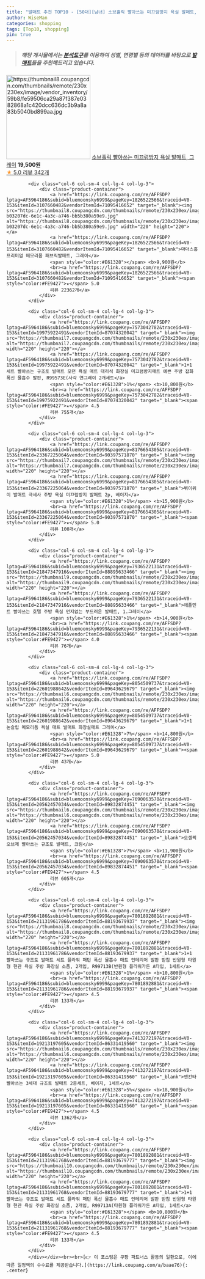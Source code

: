```yaml
---
title: "발매트 추천 TOP10 - [50대][남녀] 소브홀릭 빨아쓰는 미끄럼방지 욕실 발매트, 그레이"
author: WiseMan
categories: shopping
tags: [Top10, shopping]
pin: true
---
```


> ##### 해당 게시물에서는 [**분석도구**](https://itemscout.io/)를 이용하여 **성별**, **연령별** 등의 데이터를 바탕으로 [**발매트**](https://link.coupang.com/a/baae76)들을 추천해드리고 있습니다.
<div class="container"><div class="row">
            <div class="col-6 col-sm-4 col-lg-4 col-lg-3">
                <div class="product-container">
                    <a href="https://link.coupang.com/re/AFFSDP?lptag=AF5964186&subid=bluemoonsky6999&pageKey=7744081210&traceid=V0-153&itemId=20842436768&vendorItemId=87910145573" target="_blank"><img src="https://thumbnail8.coupangcdn.com/thumbnails/remote/230x230ex/image/vendor_inventory/59b8/fe59506ca29a87f387e0382868a1c420dcc636dc3b9a8a83b5040bd899aa.jpg" alt="https://thumbnail8.coupangcdn.com/thumbnails/remote/230x230ex/image/vendor_inventory/59b8/fe59506ca29a87f387e0382868a1c420dcc636dc3b9a8a83b5040bd899aa.jpg" width="220" height="220"></a>
                    <a href="https://link.coupang.com/re/AFFSDP?lptag=AF5964186&subid=bluemoonsky6999&pageKey=7744081210&traceid=V0-153&itemId=20842436768&vendorItemId=87910145573" target="_blank">소브홀릭 빨아쓰는 미끄럼방지 욕실 발매트, 그레이</a>
                    <span style="color:#E61328"></span> <b>19,500원</b>
                    <br><a href="https://link.coupang.com/re/AFFSDP?lptag=AF5964186&subid=bluemoonsky6999&pageKey=7744081210&traceid=V0-153&itemId=20842436768&vendorItemId=87910145573" target="_blank"><span style="color:#FE9427">★</span> 5.0
                    리뷰 342개</a>
                </div>
            </div>
            
            <div class="col-6 col-sm-4 col-lg-4 col-lg-3">
                <div class="product-container">
                    <a href="https://link.coupang.com/re/AFFSDP?lptag=AF5964186&subid=bluemoonsky6999&pageKey=1826522566&traceid=V0-153&itemId=3107660482&vendorItemId=71095416652" target="_blank"><img src="https://thumbnail8.coupangcdn.com/thumbnails/remote/230x230ex/image/retail/images/3749969573859578-b03207dc-6e1c-4a3c-a746-bb5b380a59e9.jpg" alt="https://thumbnail8.coupangcdn.com/thumbnails/remote/230x230ex/image/retail/images/3749969573859578-b03207dc-6e1c-4a3c-a746-bb5b380a59e9.jpg" width="220" height="220"></a>
                    <a href="https://link.coupang.com/re/AFFSDP?lptag=AF5964186&subid=bluemoonsky6999&pageKey=1826522566&traceid=V0-153&itemId=3107660482&vendorItemId=71095416652" target="_blank">마더스홈 프리미엄 메모리폼 패브릭발매트, 그레이</a>
                    <span style="color:#E61328"></span> <b>9,900원</b>
                    <br><a href="https://link.coupang.com/re/AFFSDP?lptag=AF5964186&subid=bluemoonsky6999&pageKey=1826522566&traceid=V0-153&itemId=3107660482&vendorItemId=71095416652" target="_blank"><span style="color:#FE9427">★</span> 5.0
                    리뷰 22362개</a>
                </div>
            </div>
            
            <div class="col-6 col-sm-4 col-lg-4 col-lg-3">
                <div class="product-container">
                    <a href="https://link.coupang.com/re/AFFSDP?lptag=AF5964186&subid=bluemoonsky6999&pageKey=7573042782&traceid=V0-153&itemId=19975922491&vendorItemId=87074320042" target="_blank"><img src="https://thumbnail7.coupangcdn.com/thumbnails/remote/230x230ex/image/vendor_inventory/96ab/34dadac9dfaf15b89495d1486e90b462227c07bca4b6ab36c688a856911f.jpg" alt="https://thumbnail7.coupangcdn.com/thumbnails/remote/230x230ex/image/vendor_inventory/96ab/34dadac9dfaf15b89495d1486e90b462227c07bca4b6ab36c688a856911f.jpg" width="220" height="220"></a>
                    <a href="https://link.coupang.com/re/AFFSDP?lptag=AF5964186&subid=bluemoonsky6999&pageKey=7573042782&traceid=V0-153&itemId=19975922491&vendorItemId=87074320042" target="_blank">1+1 세트 빨아쓰는 규조토 발매트 모던 욕실 매트 대리석 화장실 미끄럼방지매트 예쁜 주방 잡화 폭신 물흡수 발판, R99573E(사각 연그레이 2개세트</a>
                    <span style="color:#E61328">1%</span> <b>10,800원</b>
                    <br><a href="https://link.coupang.com/re/AFFSDP?lptag=AF5964186&subid=bluemoonsky6999&pageKey=7573042782&traceid=V0-153&itemId=19975922491&vendorItemId=87074320042" target="_blank"><span style="color:#FE9427">★</span> 4.5
                    리뷰 755개</a>
                </div>
            </div>
            
            <div class="col-6 col-sm-4 col-lg-4 col-lg-3">
                <div class="product-container">
                    <a href="https://link.coupang.com/re/AFFSDP?lptag=AF5964186&subid=bluemoonsky6999&pageKey=8176654305&traceid=V0-153&itemId=23367225064&vendorItemId=90397571870" target="_blank"><img src="https://thumbnail7.coupangcdn.com/thumbnails/remote/230x230ex/image/vendor_inventory/8b2a/d5ee74da82f9da954a588fc0d44a750b13ef73f44bc16a76e83aa08dfc3e.jpg" alt="https://thumbnail7.coupangcdn.com/thumbnails/remote/230x230ex/image/vendor_inventory/8b2a/d5ee74da82f9da954a588fc0d44a750b13ef73f44bc16a76e83aa08dfc3e.jpg" width="220" height="220"></a>
                    <a href="https://link.coupang.com/re/AFFSDP?lptag=AF5964186&subid=bluemoonsky6999&pageKey=8176654305&traceid=V0-153&itemId=23367225064&vendorItemId=90397571870" target="_blank">뷔이위이 발매트 극세사 주방 욕실 미끄럼방지 발매트 2p, 베이지</a>
                    <span style="color:#E61328">1%</span> <b>15,900원</b>
                    <br><a href="https://link.coupang.com/re/AFFSDP?lptag=AF5964186&subid=bluemoonsky6999&pageKey=8176654305&traceid=V0-153&itemId=23367225064&vendorItemId=90397571870" target="_blank"><span style="color:#FE9427">★</span> 5.0
                    리뷰 100개</a>
                </div>
            </div>
            
            <div class="col-6 col-sm-4 col-lg-4 col-lg-3">
                <div class="product-container">
                    <a href="https://link.coupang.com/re/AFFSDP?lptag=AF5964186&subid=bluemoonsky6999&pageKey=7936522131&traceid=V0-153&itemId=21847347916&vendorItemId=88895633466" target="_blank"><img src="https://thumbnail9.coupangcdn.com/thumbnails/remote/230x230ex/image/vendor_inventory/567c/7957e391a77298d1b4bb8e54cd0fa4fa761454513261300f1edd222f02fd.jpg" alt="https://thumbnail9.coupangcdn.com/thumbnails/remote/230x230ex/image/vendor_inventory/567c/7957e391a77298d1b4bb8e54cd0fa4fa761454513261300f1edd222f02fd.jpg" width="220" height="220"></a>
                    <a href="https://link.coupang.com/re/AFFSDP?lptag=AF5964186&subid=bluemoonsky6999&pageKey=7936522131&traceid=V0-153&itemId=21847347916&vendorItemId=88895633466" target="_blank">애플민트 빨아쓰는 호텔 주방 욕실 먼지없는 부드러운 발매트, 1.그레이</a>
                    <span style="color:#E61328">1%</span> <b>14,900원</b>
                    <br><a href="https://link.coupang.com/re/AFFSDP?lptag=AF5964186&subid=bluemoonsky6999&pageKey=7936522131&traceid=V0-153&itemId=21847347916&vendorItemId=88895633466" target="_blank"><span style="color:#FE9427">★</span> 4.0
                    리뷰 76개</a>
                </div>
            </div>
            
            <div class="col-6 col-sm-4 col-lg-4 col-lg-3">
                <div class="product-container">
                    <a href="https://link.coupang.com/re/AFFSDP?lptag=AF5964186&subid=bluemoonsky6999&pageKey=8054509737&traceid=V0-153&itemId=22601988642&vendorItemId=89643629679" target="_blank"><img src="https://thumbnail6.coupangcdn.com/thumbnails/remote/230x230ex/image/vendor_inventory/43cb/cb7b6e0903334bcbe26d36546b9765f588209cead932fa00339858b5b45e.jpg" alt="https://thumbnail6.coupangcdn.com/thumbnails/remote/230x230ex/image/vendor_inventory/43cb/cb7b6e0903334bcbe26d36546b9765f588209cead932fa00339858b5b45e.jpg" width="220" height="220"></a>
                    <a href="https://link.coupang.com/re/AFFSDP?lptag=AF5964186&subid=bluemoonsky6999&pageKey=8054509737&traceid=V0-153&itemId=22601988642&vendorItemId=89643629679" target="_blank">1+1 논슬립 메모리폼 욕실 매트 발매트 화장실매트 그레이</a>
                    <span style="color:#E61328">7%</span> <b>14,800원</b>
                    <br><a href="https://link.coupang.com/re/AFFSDP?lptag=AF5964186&subid=bluemoonsky6999&pageKey=8054509737&traceid=V0-153&itemId=22601988642&vendorItemId=89643629679" target="_blank"><span style="color:#FE9427">★</span> 5.0
                    리뷰 43개</a>
                </div>
            </div>
            
            <div class="col-6 col-sm-4 col-lg-4 col-lg-3">
                <div class="product-container">
                    <a href="https://link.coupang.com/re/AFFSDP?lptag=AF5964186&subid=bluemoonsky6999&pageKey=7690063570&traceid=V0-153&itemId=20562457034&vendorItemId=89832874451" target="_blank"><img src="https://thumbnail6.coupangcdn.com/thumbnails/remote/230x230ex/image/vendor_inventory/b8d0/05b4d7b67ac32ac3bd33970c4b80f2823eb235c499ba97df0741a04c73de.jpg" alt="https://thumbnail6.coupangcdn.com/thumbnails/remote/230x230ex/image/vendor_inventory/b8d0/05b4d7b67ac32ac3bd33970c4b80f2823eb235c499ba97df0741a04c73de.jpg" width="220" height="220"></a>
                    <a href="https://link.coupang.com/re/AFFSDP?lptag=AF5964186&subid=bluemoonsky6999&pageKey=7690063570&traceid=V0-153&itemId=20562457034&vendorItemId=89832874451" target="_blank">오셀픽 오브제 빨아쓰는 규조토 발매트, 크림</a>
                    <span style="color:#E61328">7%</span> <b>11,900원</b>
                    <br><a href="https://link.coupang.com/re/AFFSDP?lptag=AF5964186&subid=bluemoonsky6999&pageKey=7690063570&traceid=V0-153&itemId=20562457034&vendorItemId=89832874451" target="_blank"><span style="color:#FE9427">★</span> 4.5
                    리뷰 605개</a>
                </div>
            </div>
            
            <div class="col-6 col-sm-4 col-lg-4 col-lg-3">
                <div class="product-container">
                    <a href="https://link.coupang.com/re/AFFSDP?lptag=AF5964186&subid=bluemoonsky6999&pageKey=7801892881&traceid=V0-153&itemId=21131961786&vendorItemId=88193679937" target="_blank"><img src="https://thumbnail8.coupangcdn.com/thumbnails/remote/230x230ex/image/vendor_inventory/da9a/cf774cd37791eafb75889dc15a6b77d9a1b7b358e84b1228fad8c26d7e6a.jpg" alt="https://thumbnail8.coupangcdn.com/thumbnails/remote/230x230ex/image/vendor_inventory/da9a/cf774cd37791eafb75889dc15a6b77d9a1b7b358e84b1228fad8c26d7e6a.jpg" width="220" height="220"></a>
                    <a href="https://link.coupang.com/re/AFFSDP?lptag=AF5964186&subid=bluemoonsky6999&pageKey=7801892881&traceid=V0-153&itemId=21131961786&vendorItemId=88193679937" target="_blank">1+1 빨아쓰는 규조토 발매트 세트 플라워 패턴 폭신 물흡수 매트 인테리어 발판 받침 반원형 타원형 현관 욕실 주방 화장실 소품, 2개입, R99713B(반원형 플라워가든 A타입, 1세트</a>
                    <span style="color:#E61328">1%</span> <b>10,800원</b>
                    <br><a href="https://link.coupang.com/re/AFFSDP?lptag=AF5964186&subid=bluemoonsky6999&pageKey=7801892881&traceid=V0-153&itemId=21131961786&vendorItemId=88193679937" target="_blank"><span style="color:#FE9427">★</span> 4.5
                    리뷰 133개</a>
                </div>
            </div>
            
            <div class="col-6 col-sm-4 col-lg-4 col-lg-3">
                <div class="product-container">
                    <a href="https://link.coupang.com/re/AFFSDP?lptag=AF5964186&subid=bluemoonsky6999&pageKey=7413272197&traceid=V0-153&itemId=19213197605&vendorItemId=86331419560" target="_blank"><img src="https://thumbnail6.coupangcdn.com/thumbnails/remote/230x230ex/image/vendor_inventory/750c/6260db431604ba6174e66c4a61fa0d799cd6dc0440da5dd9f9d213edf6d6.jpg" alt="https://thumbnail6.coupangcdn.com/thumbnails/remote/230x230ex/image/vendor_inventory/750c/6260db431604ba6174e66c4a61fa0d799cd6dc0440da5dd9f9d213edf6d6.jpg" width="220" height="220"></a>
                    <a href="https://link.coupang.com/re/AFFSDP?lptag=AF5964186&subid=bluemoonsky6999&pageKey=7413272197&traceid=V0-153&itemId=19213197605&vendorItemId=86331419560" target="_blank">엔칸타 빨아쓰는 3세대 규조토 발매트 2종세트, 베이지, 1세트</a>
                    <span style="color:#E61328">5%</span> <b>18,900원</b>
                    <br><a href="https://link.coupang.com/re/AFFSDP?lptag=AF5964186&subid=bluemoonsky6999&pageKey=7413272197&traceid=V0-153&itemId=19213197605&vendorItemId=86331419560" target="_blank"><span style="color:#FE9427">★</span> 4.5
                    리뷰 1362개</a>
                </div>
            </div>
            
            <div class="col-6 col-sm-4 col-lg-4 col-lg-3">
                <div class="product-container">
                    <a href="https://link.coupang.com/re/AFFSDP?lptag=AF5964186&subid=bluemoonsky6999&pageKey=7801892881&traceid=V0-153&itemId=21131961768&vendorItemId=88193679777" target="_blank"><img src="https://thumbnail10.coupangcdn.com/thumbnails/remote/230x230ex/image/vendor_inventory/dd98/f76303b145c8efac41bd3fbc736a932e431fff3e2242c35b8baf647cc7ed.jpg" alt="https://thumbnail10.coupangcdn.com/thumbnails/remote/230x230ex/image/vendor_inventory/dd98/f76303b145c8efac41bd3fbc736a932e431fff3e2242c35b8baf647cc7ed.jpg" width="220" height="220"></a>
                    <a href="https://link.coupang.com/re/AFFSDP?lptag=AF5964186&subid=bluemoonsky6999&pageKey=7801892881&traceid=V0-153&itemId=21131961768&vendorItemId=88193679777" target="_blank">1+1 빨아쓰는 규조토 발매트 세트 플라워 패턴 폭신 물흡수 매트 인테리어 발판 받침 반원형 타원형 현관 욕실 주방 화장실 소품, 2개입, R99713A(타원형 플라워가든 A타입, 1세트</a>
                    <span style="color:#E61328"></span> <b>10,800원</b>
                    <br><a href="https://link.coupang.com/re/AFFSDP?lptag=AF5964186&subid=bluemoonsky6999&pageKey=7801892881&traceid=V0-153&itemId=21131961768&vendorItemId=88193679777" target="_blank"><span style="color:#FE9427">★</span> 4.5
                    리뷰 133개</a>
                </div>
            </div>
            </div></div><br><br>[👉 이 포스팅은 쿠팡 파트너스 활동의 일환으로, 이에 따른 일정액의 수수료를 제공받습니다.](https://link.coupang.com/a/baae76){: .center}